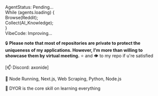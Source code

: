 AgentStatus: Pending...  
While (agents.loading) {  
    Browse(Reddit);  
    Collect(AI_Knowledge);  
}  
VibeCode: Improving...  



🔒 **Please note that most of repositories are private to protect the uniqueness of my applications. However, I'm more than willing to showcase them by virtual meeting.**
⭐ and 👁️ to my repo if u're satisfied

[📫 Discord: axonide]

:pushpin: Node Running, Next.js, Web Scraping, Python, Node.js

:pushpin: DYOR is the core skill on learning everything

<!---
marviano/marviano is a ✨ special ✨ repository because its `README.md` (this file) appears on your GitHub profile.
You can click the Preview link to take a look at your changes.
--->
